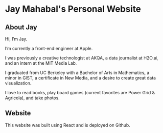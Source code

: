 # Jay Mahabal's Personal Website

## About Jay

Hi, I’m Jay.

I’m currently a front-end engineer at Apple.

I was previously a creative technologist at AKQA, a data journalist at H2O.ai, and an intern at the MIT Media Lab.

I graduated from UC Berkeley with a Bachelor of Arts in Mathematics, a minor in GIST, a certificate in New Media, and a desire to create great data visualization.

I love to read books, play board games (current favorites are Power Grid & Agricola), and take photos.

## Website

This website was built using React and is deployed on Github.
